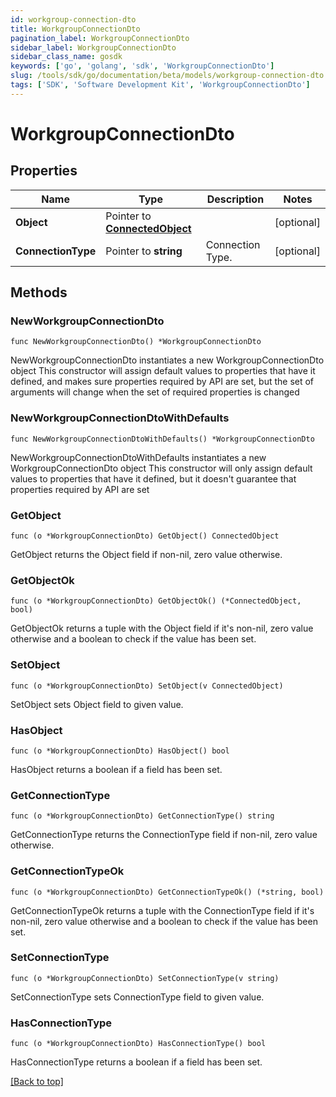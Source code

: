 ```yaml
---
id: workgroup-connection-dto
title: WorkgroupConnectionDto
pagination_label: WorkgroupConnectionDto
sidebar_label: WorkgroupConnectionDto
sidebar_class_name: gosdk
keywords: ['go', 'golang', 'sdk', 'WorkgroupConnectionDto'] 
slug: /tools/sdk/go/documentation/beta/models/workgroup-connection-dto
tags: ['SDK', 'Software Development Kit', 'WorkgroupConnectionDto']
---
```


# WorkgroupConnectionDto

## Properties

Name | Type | Description | Notes
------------ | ------------- | ------------- | -------------
**Object** | Pointer to [**ConnectedObject**](ConnectedObject) |  | [optional] 
**ConnectionType** | Pointer to **string** | Connection Type. | [optional] 

## Methods

### NewWorkgroupConnectionDto

`func NewWorkgroupConnectionDto() *WorkgroupConnectionDto`

NewWorkgroupConnectionDto instantiates a new WorkgroupConnectionDto object
This constructor will assign default values to properties that have it defined,
and makes sure properties required by API are set, but the set of arguments
will change when the set of required properties is changed

### NewWorkgroupConnectionDtoWithDefaults

`func NewWorkgroupConnectionDtoWithDefaults() *WorkgroupConnectionDto`

NewWorkgroupConnectionDtoWithDefaults instantiates a new WorkgroupConnectionDto object
This constructor will only assign default values to properties that have it defined,
but it doesn't guarantee that properties required by API are set

### GetObject

`func (o *WorkgroupConnectionDto) GetObject() ConnectedObject`

GetObject returns the Object field if non-nil, zero value otherwise.

### GetObjectOk

`func (o *WorkgroupConnectionDto) GetObjectOk() (*ConnectedObject, bool)`

GetObjectOk returns a tuple with the Object field if it's non-nil, zero value otherwise
and a boolean to check if the value has been set.

### SetObject

`func (o *WorkgroupConnectionDto) SetObject(v ConnectedObject)`

SetObject sets Object field to given value.

### HasObject

`func (o *WorkgroupConnectionDto) HasObject() bool`

HasObject returns a boolean if a field has been set.

### GetConnectionType

`func (o *WorkgroupConnectionDto) GetConnectionType() string`

GetConnectionType returns the ConnectionType field if non-nil, zero value otherwise.

### GetConnectionTypeOk

`func (o *WorkgroupConnectionDto) GetConnectionTypeOk() (*string, bool)`

GetConnectionTypeOk returns a tuple with the ConnectionType field if it's non-nil, zero value otherwise
and a boolean to check if the value has been set.

### SetConnectionType

`func (o *WorkgroupConnectionDto) SetConnectionType(v string)`

SetConnectionType sets ConnectionType field to given value.

### HasConnectionType

`func (o *WorkgroupConnectionDto) HasConnectionType() bool`

HasConnectionType returns a boolean if a field has been set.


[[Back to top]](#) 


